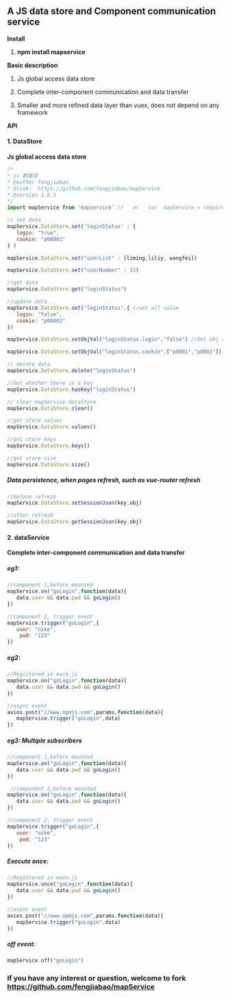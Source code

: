 ## A JS data store and Component communication service

**Install**

1. **npm install mapservice**

**Basic description**

1. Js global access data store

2. Complete inter-component communication and data transfer

3. Smaller and more refined data layer than vuex, does not depend on any framework


**API**
 #### 1. DataStore
 **Js global access data store**
 ```javascript
/*
 * js 数据层
 * @author fengjiabao
 * @link:  https://github.com/fengjiabao/mapService
 * @version 1.0.5
 */
import mapService from 'mapservice' //   or   var  mapService = require("mapservice") 

// set data
mapService.DataStore.set('loginStatus' : {
    login: "true",
    cookie: "p00001"
} )

mapService.DataStore.set("userList" : [liming,liliy, wangfei])

mapService.DataStore.set("userNumber" : 15)

//get data
mapService.DataStore.get("loginStatus")

//update data
mapService.DataStore.set("loginStatus",{ //set all value
	login: "false",
	cookie: "p00002"
})

mapService.DataStore.setObjVal("loginStatus.login","false") //Set obj a key value

mapService.DataStore.setObjVal("loginStatus.cookie",["p0001","p0003"]) //Set obj a key value

// delete data
mapService.DataStore.delete("loginStatus")

//Get whether there is a key
mapService.DataStore.hasKey("loginStatus")

// clear mapService dataStore
mapService.DataStore.clear()

//get store values
mapService.DataStore.values()

//get store keys
mapService.DataStore.keys()

//get store size
mapService.DataStore.size()
```
 ##### Data persistence, when pages refresh, such as vue-router refresh

 ```javascript
//before refresh
mapService.DataStore.setSessionJson(key,obj)

//after refresh
mapService.DataStore.getSessionJson(key,obj)
 ```

 #### 2.  dataService
**Complete inter-component communication and data transfer**
 ##### eg1:
 ```javascript
 //component 1,before mounted
 mapService.on("goLogin",function(data){
 	data.user && data.pwd && goLogin() 
 })
 
 //component 2, trigger event
 mapService.trigger("goLogin",{
 	user: "nike",
	 pwd: "123"
 })
 
 ```
  ##### eg2:
 ```javascript
 //Registered in main.js
 mapService.on("goLogin",function(data){
 	data.user && data.pwd && goLogin() 
 })
 
 //async event
 axios.post("//www.npmjs.com",params,function(data){
 	mapService.trigger("goLogin",data)
 })
 
 ```
 
   ##### eg3: Multiple subscribers
 ```javascript
 //component 1,before mounted
 mapService.on("goLogin",function(data){
 	data.user && data.pwd && goLogin() 
 })
 
  //component 3,before mounted
 mapService.on("goLogin",function(data){
 	data.user && data.pwd && goLogin() 
 })
 
 //component 2, trigger event
 mapService.trigger("goLogin",{
 	user: "nike",
	 pwd: "123"
 })
 
 ```
 ##### Execute once:
 ```javascript
 //Registered in main.js
 mapService.once("goLogin",function(data){
 	data.user && data.pwd && goLogin() 
 })
 
 //async event
 axios.post("//www.npmjs.com",params,function(data){
 	mapService.trigger("goLogin",data)
 })
 ```
 
 ##### off event:
	
 ```javascript
 mapService.off("goLogin")
 
 ```
 ### If you have any interest or question, welcome to fork https://github.com/fengjiabao/mapService